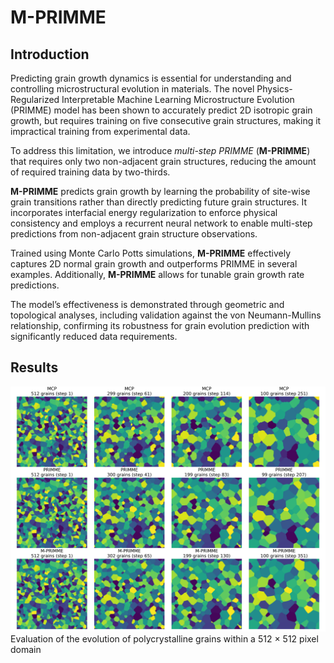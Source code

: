 # M-PRIMME
## Introduction
Predicting grain growth dynamics is essential for understanding and controlling microstructural evolution in materials. The novel Physics-Regularized Interpretable Machine Learning Microstructure Evolution (PRIMME) model has been shown to accurately predict 2D isotropic grain growth, but requires training on five consecutive grain structures, making it impractical training from experimental data.

To address this limitation, we introduce *multi-step PRIMME* (**M-PRIMME**) that requires only two non-adjacent grain structures, reducing the amount of required training data by two-thirds. 

**M-PRIMME** predicts grain growth by learning the probability of site-wise grain transitions rather than directly predicting future grain structures. It incorporates interfacial energy regularization to enforce physical consistency and employs a recurrent neural network to enable multi-step predictions from non-adjacent grain structure observations. 

Trained using Monte Carlo Potts simulations, **M-PRIMME** effectively captures 2D normal grain growth and outperforms PRIMME in several examples. Additionally, **M-PRIMME** allows for tunable grain growth rate predictions. 

The model’s effectiveness is demonstrated through geometric and topological analyses, including validation against the von Neumann-Mullins relationship, confirming its robustness for grain evolution prediction with significantly reduced data requirements.

## Results
<img src="./images/Grain%20Growth%20(grain(512_512_512))%20Methods%20(Step).png" alt="Evaluation of the evolution of polycrystalline grains within a 512 × 512 pixel domain">
Evaluation of the evolution of polycrystalline grains within a 512 × 512 pixel domain

